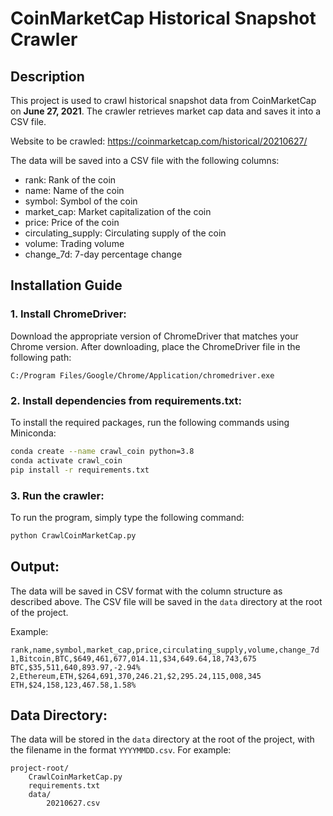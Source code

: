
# CoinMarketCap Historical Snapshot Crawler

## Description
This project is used to crawl historical snapshot data from CoinMarketCap on **June 27, 2021**. The crawler retrieves market cap data and saves it into a CSV file.

Website to be crawled:
https://coinmarketcap.com/historical/20210627/

The data will be saved into a CSV file with the following columns:
- rank: Rank of the coin
- name: Name of the coin
- symbol: Symbol of the coin
- market_cap: Market capitalization of the coin
- price: Price of the coin
- circulating_supply: Circulating supply of the coin
- volume: Trading volume
- change_7d: 7-day percentage change

## Installation Guide

### 1. Install ChromeDriver:
Download the appropriate version of ChromeDriver that matches your Chrome version.
After downloading, place the ChromeDriver file in the following path:
```
C:/Program Files/Google/Chrome/Application/chromedriver.exe
```

### 2. Install dependencies from requirements.txt:
To install the required packages, run the following commands using Miniconda:

```bash
conda create --name crawl_coin python=3.8
conda activate crawl_coin
pip install -r requirements.txt
```

### 3. Run the crawler:
To run the program, simply type the following command:

```bash
python CrawlCoinMarketCap.py
```

## Output:
The data will be saved in CSV format with the column structure as described above. The CSV file will be saved in the `data` directory at the root of the project.

Example:
```
rank,name,symbol,market_cap,price,circulating_supply,volume,change_7d
1,Bitcoin,BTC,$649,461,677,014.11,$34,649.64,18,743,675 BTC,$35,511,640,893.97,-2.94%
2,Ethereum,ETH,$264,691,370,246.21,$2,295.24,115,008,345 ETH,$24,158,123,467.58,1.58%
```

## Data Directory:
The data will be stored in the `data` directory at the root of the project, with the filename in the format `YYYYMMDD.csv`. For example:

```
project-root/
    CrawlCoinMarketCap.py
    requirements.txt
    data/
        20210627.csv
```
